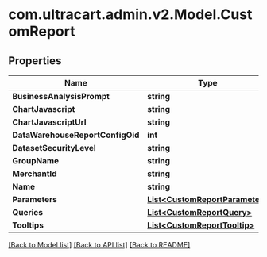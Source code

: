 
# com.ultracart.admin.v2.Model.CustomReport

## Properties

Name | Type | Description | Notes
------------ | ------------- | ------------- | -------------
**BusinessAnalysisPrompt** | **string** |  | [optional] 
**ChartJavascript** | **string** |  | [optional] 
**ChartJavascriptUrl** | **string** |  | [optional] 
**DataWarehouseReportConfigOid** | **int** |  | [optional] 
**DatasetSecurityLevel** | **string** |  | [optional] 
**GroupName** | **string** |  | [optional] 
**MerchantId** | **string** |  | [optional] 
**Name** | **string** |  | [optional] 
**Parameters** | [**List&lt;CustomReportParameter&gt;**](CustomReportParameter.md) |  | [optional] 
**Queries** | [**List&lt;CustomReportQuery&gt;**](CustomReportQuery.md) |  | [optional] 
**Tooltips** | [**List&lt;CustomReportTooltip&gt;**](CustomReportTooltip.md) |  | [optional] 

[[Back to Model list]](../README.md#documentation-for-models)
[[Back to API list]](../README.md#documentation-for-api-endpoints)
[[Back to README]](../README.md)

